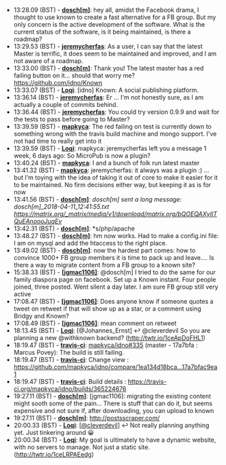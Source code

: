 * <a id="13:28.09">13:28.09 (BST)</a> - __[dosch[m]](https://github.com/dosch[m])__: hey all, amidst the Facebook drama, I thought to use known to create a fast alternative for a FB group. But my only concern is the active development of the software. What is the current status of the software, is it being maintained, is there a roadmap?
* <a id="13:29.53">13:29.53 (BST)</a> - __[jeremycherfas](https://github.com/jeremycherfas)__: As a user, I can say that the latest Master is terrific, it does seem to be maintained and improved, and I am not aware of a roadmap.
* <a id="13:33.00">13:33.00 (BST)</a> - __[dosch[m]](https://github.com/dosch[m])__: Thank you! The latest master has a red failing button on it... should that worry me? https://github.com/idno/Known
* <a id="13:33.07">13:33.07 (BST)</a> - __[Loqi](https://github.com/Loqi)__: [idno] Known: A social publishing platform.
* <a id="13:36.14">13:36.14 (BST)</a> - __[jeremycherfas](https://github.com/jeremycherfas)__: Er ... I'm not honestly sure, as I am actually a couple of commits behind.
* <a id="13:36.44">13:36.44 (BST)</a> - __[jeremycherfas](https://github.com/jeremycherfas)__: You could try version 0.9.9 and wait for the tests to pass before going to Master?
* <a id="13:39.59">13:39.59 (BST)</a> - __[mapkyca](https://github.com/mapkyca)__: The red failing on test is currently down to something wrong with the travis build machine and mongo support. I've not had time to really get into it
* <a id="13:39.59">13:39.59 (BST)</a> - __[Loqi](https://github.com/Loqi)__: mapkyca: jeremycherfas left you a message 1 week, 6 days ago: So MicroPub is now a plugin?
* <a id="13:40.24">13:40.24 (BST)</a> - __[mapkyca](https://github.com/mapkyca)__: I and a bunch of folk run latest master
* <a id="13:41.32">13:41.32 (BST)</a> - __[mapkyca](https://github.com/mapkyca)__: jeremycherfas: it always was a plugin :) ... but I'm toying with the idea of taking it out of core to make it easier for it to be maintained. No firm decisions either way, but keeping it as is for now
* <a id="13:41.56">13:41.56 (BST)</a> - __[dosch[m]](https://github.com/dosch[m])__: *dosch[m] sent a long message: dosch[m]_2018-04-11_12:41:55.txt <https://matrix.org/_matrix/media/v1/download/matrix.org/bQOEQAXyIlTQuEAnoooJuqEv>*
* <a id="13:42.31">13:42.31 (BST)</a> - __[dosch[m]](https://github.com/dosch[m])__: *s/php/apache
* <a id="13:48.27">13:48.27 (BST)</a> - __[dosch[m]](https://github.com/dosch[m])__: hm now works. Had to make a config.ini file: I am on mysql and add the htaccess to the right place.
* <a id="13:49.02">13:49.02 (BST)</a> - __[dosch[m]](https://github.com/dosch[m])__: now the hardest part comes: how to convince 1000+ FB group members it is time to pack up and leave.... Is there a way to migrate content from a FB group to a known site?
* <a id="15:38.33">15:38.33 (BST)</a> - __[[jgmac1106]](https://github.com/[jgmac1106])__: @dosch[m] I tried to do the same for our family diaspora page on facebook. Set up a Known instant. Four people joined, three posted. Went silent a day later. I am sure FB group still very active
* <a id="17:08.47">17:08.47 (BST)</a> - __[[jgmac1106]](https://github.com/[jgmac1106])__: Does anyone know if someone quotes a tweet on retweet if that will show up as a star, or a comment using Bridgy and Known?
* <a id="17:08.49">17:08.49 (BST)</a> - __[[jgmac1106]](https://github.com/[jgmac1106])__: mean comment on retweet
* <a id="18:13.45">18:13.45 (BST)</a> - __[Loqi](https://github.com/Loqi)__: [@Johannes_Ernst] ↩️ @cleverdevil So you are planning a new @withknown backend? (http://twtr.io/1ceApDoFHL1)
* <a id="18:19.47">18:19.47 (BST)</a> - __[travis-ci](https://github.com/travis-ci)__: <a href="https://github.com/mapkyca/idno/issues/335">mapkyca/idno#335</a> (master - 17a7bfa : Marcus Povey): The build is still failing.
* <a id="18:19.47">18:19.47 (BST)</a> - __[travis-ci](https://github.com/travis-ci)__: Change view : https://github.com/mapkyca/idno/compare/1ea134d18bca...17a7bfac9ea1
* <a id="18:19.47">18:19.47 (BST)</a> - __[travis-ci](https://github.com/travis-ci)__: Build details : https://travis-ci.org/mapkyca/idno/builds/365224676
* <a id="19:27.11">19:27.11 (BST)</a> - __[dosch[m]](https://github.com/dosch[m])__: [jgmac1106]: migrating the existing content might sooth some of the pain... There is stuff that can do it, but seems expensive and not sure if, after downloading, you can upload to known
* <a id="19:27.11">19:27.11 (BST)</a> - __[dosch[m]](https://github.com/dosch[m])__: http://postsscraper.com/
* <a id="20:00.33">20:00.33 (BST)</a> - __[Loqi](https://github.com/Loqi)__: [<a href="https://twitter.com/cleverdevil">@cleverdevil</a>] ↩️ Not really planning anything yet. Just tinkering around 😀
* <a id="20:00.34">20:00.34 (BST)</a> - __[Loqi](https://github.com/Loqi)__: My goal is ultimately to have a dynamic website, with no servers to manage. Not just a static site. (http://twtr.io/1ceLRPAEedg)
